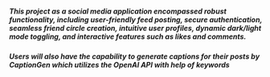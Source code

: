 ##### This project as a social media application encompassed robust functionality, including user-friendly feed posting, secure authentication, seamless friend circle creation, intuitive user profiles, dynamic dark/light mode toggling, and interactive features such as likes and comments.
##### Users will also have the capability to generate captions for their posts by CaptionGen which utilizes the OpenAI API with help of keywords
